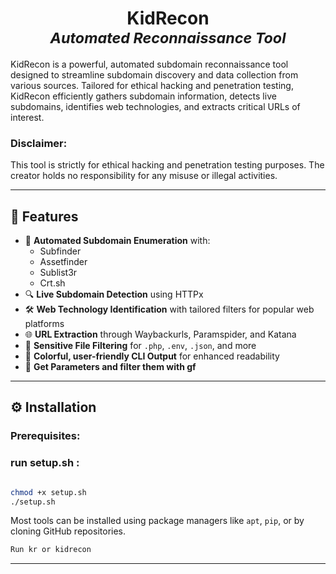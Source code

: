 
<h1 align="center">
  KidRecon
  <br>
<sub><i> Automated  Reconnaissance Tool</i></sub><br>
</h1>




KidRecon is a powerful, automated subdomain reconnaissance tool designed to streamline subdomain discovery and data collection from various sources. Tailored for ethical hacking and penetration testing, KidRecon efficiently gathers subdomain information, detects live subdomains, identifies web technologies, and extracts critical URLs of interest.

### **Disclaimer:**  
This tool is strictly for ethical hacking and penetration testing purposes. The creator holds no responsibility for any misuse or illegal activities.

---

## 🌟 Features

- 🚀 **Automated Subdomain Enumeration** with:
  - Subfinder
  - Assetfinder
  - Sublist3r
  - Crt.sh
- 🔍 **Live Subdomain Detection** using HTTPx
- 🛠️ **Web Technology Identification** with tailored filters for popular web platforms
- 🌐 **URL Extraction** through Waybackurls, Paramspider, and Katana
- 📂 **Sensitive File Filtering** for `.php`, `.env`, `.json`, and more
- 🎨 **Colorful, user-friendly CLI Output** for enhanced readability
- 🔑 **Get Parameters and filter them with gf** 


---

## ⚙️ Installation

### Prerequisites:
### run setup.sh :
```bash

chmod +x setup.sh
./setup.sh

```


Most tools can be installed using package managers like `apt`, `pip`, or by cloning GitHub repositories.



```bash
Run kr or kidrecon
```
---

